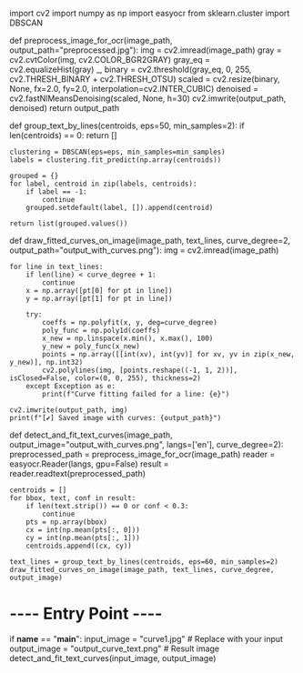 import cv2
import numpy as np
import easyocr
from sklearn.cluster import DBSCAN

def preprocess_image_for_ocr(image_path, output_path="preprocessed.jpg"):
    img = cv2.imread(image_path)
    gray = cv2.cvtColor(img, cv2.COLOR_BGR2GRAY)
    gray_eq = cv2.equalizeHist(gray)
    _, binary = cv2.threshold(gray_eq, 0, 255, cv2.THRESH_BINARY + cv2.THRESH_OTSU)
    scaled = cv2.resize(binary, None, fx=2.0, fy=2.0, interpolation=cv2.INTER_CUBIC)
    denoised = cv2.fastNlMeansDenoising(scaled, None, h=30)
    cv2.imwrite(output_path, denoised)
    return output_path

def group_text_by_lines(centroids, eps=50, min_samples=2):
    if len(centroids) == 0:
        return []

    clustering = DBSCAN(eps=eps, min_samples=min_samples)
    labels = clustering.fit_predict(np.array(centroids))

    grouped = {}
    for label, centroid in zip(labels, centroids):
        if label == -1:
            continue
        grouped.setdefault(label, []).append(centroid)
    
    return list(grouped.values())

def draw_fitted_curves_on_image(image_path, text_lines, curve_degree=2, output_path="output_with_curves.png"):
    img = cv2.imread(image_path)

    for line in text_lines:
        if len(line) < curve_degree + 1:
            continue
        x = np.array([pt[0] for pt in line])
        y = np.array([pt[1] for pt in line])

        try:
            coeffs = np.polyfit(x, y, deg=curve_degree)
            poly_func = np.poly1d(coeffs)
            x_new = np.linspace(x.min(), x.max(), 100)
            y_new = poly_func(x_new)
            points = np.array([[int(xv), int(yv)] for xv, yv in zip(x_new, y_new)], np.int32)
            cv2.polylines(img, [points.reshape((-1, 1, 2))], isClosed=False, color=(0, 0, 255), thickness=2)
        except Exception as e:
            print(f"Curve fitting failed for a line: {e}")

    cv2.imwrite(output_path, img)
    print(f"[✔] Saved image with curves: {output_path}")

def detect_and_fit_text_curves(image_path, output_image="output_with_curves.png", langs=['en'], curve_degree=2):
    preprocessed_path = preprocess_image_for_ocr(image_path)
    reader = easyocr.Reader(langs, gpu=False)
    result = reader.readtext(preprocessed_path)

    centroids = []
    for bbox, text, conf in result:
        if len(text.strip()) == 0 or conf < 0.3:
            continue
        pts = np.array(bbox)
        cx = int(np.mean(pts[:, 0]))
        cy = int(np.mean(pts[:, 1]))
        centroids.append((cx, cy))

    text_lines = group_text_by_lines(centroids, eps=60, min_samples=2)
    draw_fitted_curves_on_image(image_path, text_lines, curve_degree, output_image)

# ---- Entry Point ----
if __name__ == "__main__":
    input_image = "curve1.jpg"             # Replace with your input
    output_image = "output_curve_text.png" # Result image
    detect_and_fit_text_curves(input_image, output_image)